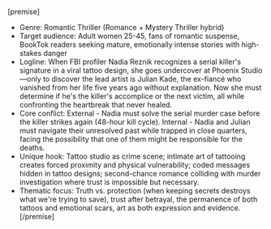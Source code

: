 [premise]
- Genre: Romantic Thriller (Romance + Mystery Thriller hybrid)
- Target audience: Adult women 25-45, fans of romantic suspense, BookTok readers seeking mature, emotionally intense stories with high-stakes danger
- Logline: When FBI profiler Nadia Reznik recognizes a serial killer's signature in a viral tattoo design, she goes undercover at Phoenix Studio—only to discover the lead artist is Julian Kade, the ex-fiancé who vanished from her life five years ago without explanation. Now she must determine if he's the killer's accomplice or the next victim, all while confronting the heartbreak that never healed.
- Core conflict: External - Nadia must solve the serial murder case before the killer strikes again (48-hour kill cycle). Internal - Nadia and Julian must navigate their unresolved past while trapped in close quarters, facing the possibility that one of them might be responsible for the deaths.
- Unique hook: Tattoo studio as crime scene; intimate art of tattooing creates forced proximity and physical vulnerability; coded messages hidden in tattoo designs; second-chance romance colliding with murder investigation where trust is impossible but necessary.
- Thematic focus: Truth vs. protection (when keeping secrets destroys what we're trying to save), trust after betrayal, the permanence of both tattoos and emotional scars, art as both expression and evidence.
[/premise]